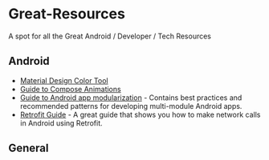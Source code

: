# Great-Resources
A spot for all the Great Android / Developer / Tech Resources 

## Android 

- [Material Design Color Tool](https://m2.material.io/design/color/the-color-system.html)
- [Guide to Compose Animations](https://www.jetpackcompose.net/jetpack-compose-animations)
- [Guide to Android app modularization](https://developer.android.com/topic/modularization) - Contains best practices and recommended patterns for developing multi-module Android apps.
- [Retrofit Guide](https://futurestud.io/tutorials/retrofit-getting-started-and-android-client) - A great guide that shows you how to make network calls in Android using Retrofit. 



## General
